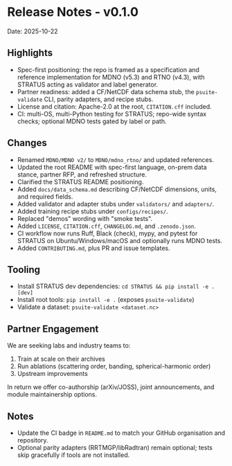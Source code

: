 # Release Notes - v0.1.0

Date: 2025-10-22

## Highlights

- Spec-first positioning: the repo is framed as a specification and reference implementation for MDNO (v5.3) and RTNO (v4.3), with STRATUS acting as validator and label generator.
- Partner readiness: added a CF/NetCDF data schema stub, the `psuite-validate` CLI, parity adapters, and recipe stubs.
- License and citation: Apache-2.0 at the root, `CITATION.cff` included.
- CI: multi-OS, multi-Python testing for STRATUS; repo-wide syntax checks; optional MDNO tests gated by label or path.

## Changes

- Renamed `MDNO/MDNO v2/` to `MDNO/mdno_rtno/` and updated references.
- Updated the root README with spec-first language, on-prem data stance, partner RFP, and refreshed structure.
- Clarified the STRATUS README positioning.
- Added `docs/data_schema.md` describing CF/NetCDF dimensions, units, and required fields.
- Added validator and adapter stubs under `validators/` and `adapters/`.
- Added training recipe stubs under `configs/recipes/`.
- Replaced "demos" wording with "smoke tests".
- Added `LICENSE`, `CITATION.cff`, `CHANGELOG.md`, and `.zenodo.json`.
- CI workflow now runs Ruff, Black (check), mypy, and pytest for STRATUS on Ubuntu/Windows/macOS and optionally runs MDNO tests.
- Added `CONTRIBUTING.md`, plus PR and issue templates.

## Tooling

- Install STRATUS dev dependencies: `cd STRATUS && pip install -e .[dev]`
- Install root tools: `pip install -e .` (exposes `psuite-validate`)
- Validate a dataset: `psuite-validate <dataset.nc>`

## Partner Engagement

We are seeking labs and industry teams to:
1. Train at scale on their archives
2. Run ablations (scattering order, banding, spherical-harmonic order)
3. Upstream improvements

In return we offer co-authorship (arXiv/JOSS), joint announcements, and module maintainership options.

## Notes

- Update the CI badge in `README.md` to match your GitHub organisation and repository.
- Optional parity adapters (RRTMGP/libRadtran) remain optional; tests skip gracefully if tools are not installed.
